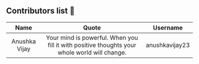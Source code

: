 ## Contributors list 📝

| Name | Quote | Username |
|:------:|:--------:|:---------:|
Anushka Vijay| Your mind is powerful. When you fill it with positive thoughts your whole world will change. | anushkavijay23
